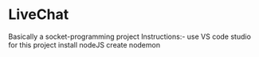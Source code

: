 # LiveChat
Basically a socket-programming project
  Instructions:- use VS code studio for this project install nodeJS create nodemon
